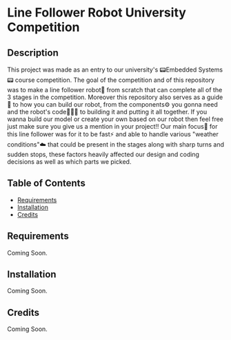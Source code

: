 # Line Follower Robot University Competition

## Description

This project was made as an entry to our university's 📟Embedded Systems📟 course competition. The goal of the competition and of this repository was to make a line follower robot🤖 from scratch that can complete all of the 3 stages in the competition.
Moreover this repository also serves as a guide📖 to how you can build our robot, from the components⚙️ you gonna need and the robot's code👨🏻‍💻 to building it and putting it all together. If you wanna build our model or create your own based on our robot then feel free just make sure you give us a mention in your project!! Our main focus📌 for this line follower was for it to be fast⚡️ and able to handle various "weather conditions"☁️ that could be present in the stages along with sharp turns and sudden stops, these factors heavily affected our design and coding decisions as well as which parts we picked.

## Table of Contents

- [Requirements](#requirements)
- [Installation](#installation)
- [Credits](#credits)

## Requirements
Coming Soon.

## Installation
Coming Soon.

## Credits
Coming Soon.

